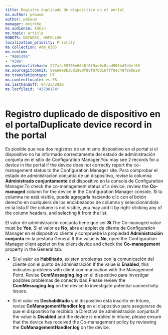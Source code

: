 ```yaml
---
title: Registro duplicado de dispositivo en el portal
ms.author: pebaum
author: pebaum
manager: mnirkhe
ms.audience: Admin
ms.topic: article
ROBOTS: NOINDEX, NOFOLLOW
localization_priority: Priority
ms.collection: Adm_O365
ms.custom:
- "9001495"
- "4386"
ms.openlocfilehash: 277afc59705e6040f0f9ae0c8cad965bd7d3ef65
ms.sourcegitcommit: 89ae9e8b36d1980f89f07b016fff0ec48f96b620
ms.translationtype: HT
ms.contentlocale: es-ES
ms.lasthandoff: 04/23/2020
ms.locfileid: "43790174"
---
```

# <a name="duplicate-device-record-in-the-portal"></a><span data-ttu-id="72e2d-102">Registro duplicado de dispositivo en el portal</span><span class="sxs-lookup"><span data-stu-id="72e2d-102">Duplicate device record in the portal</span></span>

<span data-ttu-id="72e2d-103">Es posible que vea dos registros de un mismo dispositivo en el portal si el dispositivo no ha informado correctamente del estado de administración conjunta en el sitio de Configuration Manager.</span><span class="sxs-lookup"><span data-stu-id="72e2d-103">You may see 2 records for a device in the portal if the device does not correctly report the co-management status to the Configuration Manager site.</span></span> <span data-ttu-id="72e2d-104">Para comprobar el estado de administración conjunta de un dispositivo, revise la columna **Administrado conjuntamente** del dispositivo en la consola de Configuration Manager.</span><span class="sxs-lookup"><span data-stu-id="72e2d-104">To check the co-management status of a device, review the **Co-managed** column for the device in the Configuration Manager console.</span></span> <span data-ttu-id="72e2d-105">Si la columna no está visible, puede agregarla haciendo clic con el botón derecho en cualquiera de los encabezados de columna y seleccionándola en la lista.</span><span class="sxs-lookup"><span data-stu-id="72e2d-105">If the column is not visible, you may add it by right-clicking any of the column headers, and selecting it from the list.</span></span>

<span data-ttu-id="72e2d-106">El valor de administración conjunta tiene que ser **Sí**.</span><span class="sxs-lookup"><span data-stu-id="72e2d-106">The Co-managed value must be **Yes**.</span></span> <span data-ttu-id="72e2d-107">Si el valor es **No**, abra el applet de cliente de Configuration Manager en el dispositivo cliente y compruebe la propiedad **Administración conjunta** en la pestaña General.</span><span class="sxs-lookup"><span data-stu-id="72e2d-107">If the value is **No**, open the Configuration Manager client applet on the client device and check the **Co-management** property in the General tab.</span></span>

- <span data-ttu-id="72e2d-108">Si el valor es **Habilitado**, existen problemas con la comunicación del cliente con el punto de administración.</span><span class="sxs-lookup"><span data-stu-id="72e2d-108">If the value is **Enabled**, this indicates problems with client communication with the Management Point.</span></span> <span data-ttu-id="72e2d-109">Revise **CcmMessaging.log** en el dispositivo para investigar posibles problemas de conectividad.</span><span class="sxs-lookup"><span data-stu-id="72e2d-109">Please review the **CcmMessaging.log** on the device to investigate potential connectivity issues.</span></span>

- <span data-ttu-id="72e2d-110">Si el valor es **Deshabilitado** y el dispositivo está inscrito en Intune, revise **CoManagementHandler.log** en el dispositivo para asegurarse de que el dispositivo ha recibido la Directiva de administración conjunta.</span><span class="sxs-lookup"><span data-stu-id="72e2d-110">If the value is **Disabled** and the device is enrolled in Intune, please ensure that the device has received the Co-management policy by reviewing the **CoManagementHandler.log** on the device.</span></span>
